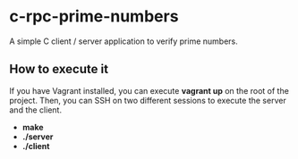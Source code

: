 # c-rpc-prime-numbers

A simple C client / server application to verify prime numbers.

## How to execute it

If you have Vagrant installed, you can execute <b>vagrant up</b> on the root of the project. Then, you can SSH on two different sessions to execute the server and the client.
 - <b>make</b>
 - <b>./server</b>
 - <b>./client</b>
